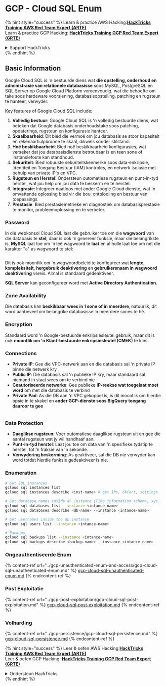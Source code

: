 # GCP - Cloud SQL Enum

{% hint style="success" %}
Learn & practice AWS Hacking:<img src="../../../.gitbook/assets/image (1).png" alt="" data-size="line">[**HackTricks Training AWS Red Team Expert (ARTE)**](https://training.hacktricks.xyz/courses/arte)<img src="../../../.gitbook/assets/image (1).png" alt="" data-size="line">\
Learn & practice GCP Hacking: <img src="../../../.gitbook/assets/image (2).png" alt="" data-size="line">[**HackTricks Training GCP Red Team Expert (GRTE)**<img src="../../../.gitbook/assets/image (2).png" alt="" data-size="line">](https://training.hacktricks.xyz/courses/grte)

<details>

<summary>Support HackTricks</summary>

* Check the [**subscription plans**](https://github.com/sponsors/carlospolop)!
* **Join the** 💬 [**Discord group**](https://discord.gg/hRep4RUj7f) or the [**telegram group**](https://t.me/peass) or **follow** us on **Twitter** 🐦 [**@hacktricks\_live**](https://twitter.com/hacktricks\_live)**.**
* **Share hacking tricks by submitting PRs to the** [**HackTricks**](https://github.com/carlospolop/hacktricks) and [**HackTricks Cloud**](https://github.com/carlospolop/hacktricks-cloud) github repos.

</details>
{% endhint %}

## Basic Information

Google Cloud SQL is 'n bestuurde diens wat **die opstelling, onderhoud en administrasie van relationele databasisse** soos MySQL, PostgreSQL en SQL Server op Google Cloud Platform vereenvoudig, wat die behoefte om take soos hardeware voorsiening, databasisopstelling, patching en rugsteun te hanteer, verwyder.

Key features of Google Cloud SQL include:

1. **Volledig bestuur**: Google Cloud SQL is 'n volledig bestuurde diens, wat beteken dat Google databasis onderhoudstake soos patching, opdaterings, rugsteun en konfigurasie hanteer.
2. **Skaalbaarheid**: Dit bied die vermoë om jou databasis se stoor kapasiteit en rekenaarhulpbronne te skaal, dikwels sonder stilstand.
3. **Hoë beskikbaarheid**: Bied hoë beskikbaarheid konfigurasies, wat verseker dat jou databasisdienste betroubaar is en teen sone of instansiefoute kan standhoud.
4. **Sekuriteit**: Bied robuuste sekuriteitskenmerke soos data-enkripsie, Identiteit en Toegang Bestuur (IAM) kontroles, en netwerk isolasie met behulp van private IP's en VPC.
5. **Rugsteun en Herstel**: Ondersteun outomatiese rugsteun en punt-in-tyd herstel, wat jou help om jou data te beskerm en te herstel.
6. **Integrasie**: Integreer naatloos met ander Google Cloud dienste, wat 'n omvattende oplossing bied vir die bou, ontplooiing en bestuur van toepassings.
7. **Prestasie**: Bied prestasiemetrieke en diagnostiek om databasisprestasie te monitor, probleemoplossing en te verbeter.

### Password

In die webkonsol Cloud SQL laat die gebruiker toe om die **wagwoord** van die databasis te **stel**, daar is ook 'n genereer funksie, maar die belangrikste is, **MySQL** laat toe om 'n leë wagwoord te **laat** en al hulle laat toe om net die karakter "a" as wagwoord te stel: 

<figure><img src="../../../.gitbook/assets/image (14).png" alt=""><figcaption></figcaption></figure>

Dit is ook moontlik om 'n wagwoordbeleid te konfigureer wat **lengte**, **kompleksiteit**, **hergebruik deaktivering** en **gebruikersnaam in wagwoord deaktivering** vereis. Almal is standaard gedeaktiveer.

**SQL Server** kan geconfigureer word met **Active Directory Authentication**.

### Zone Availability

Die databasis kan **beskikbaar wees in 1 sone of in meerdere**, natuurlik, dit word aanbeveel om belangrike databasisse in meerdere sones te hê.

### Encryption

Standaard word 'n Google-bestuurde enkripsiesleutel gebruik, maar dit is ook **moontlik om 'n Klant-bestuurde enkripsiesleutel (CMEK)** te kies.

### Connections

* **Private IP**: Gee die VPC-netwerk aan en die databasis sal 'n private IP binne die netwerk kry
* **Public IP**: Die databasis sal 'n publieke IP kry, maar standaard sal niemand in staat wees om te verbind nie
* **Geautoriseerde netwerke**: Gee publieke **IP-reekse wat toegelaat moet word** om met die databasis te verbind
* **Private Pad**: As die DB aan 'n VPC gekoppel is, is dit moontlik om hierdie opsie in te skakel en **ander GCP-dienste soos BigQuery toegang daaroor te gee**

<figure><img src="../../../.gitbook/assets/image (15).png" alt=""><figcaption></figcaption></figure>

### Data Protection

* **Daaglikse rugsteun**: Voer outomatiese daaglikse rugsteun uit en gee die aantal rugsteun wat jy wil handhaaf aan.
* **Punt-in-tyd herstel**: Laat jou toe om data van 'n spesifieke tydstip te herstel, tot 'n fraksie van 'n sekonde.
* **Verwydering beskerming**: As geaktiveer, sal die DB nie verwyder kan word totdat hierdie funksie gedeaktiveer is nie.

### Enumeration
```bash
# Get SQL instances
gcloud sql instances list
gcloud sql instances describe <inst-name> # get IPs, CACert, settings

# Get database names inside an instance (like information_schema, sys...)
gcloud sql databases list --instance <intance-name>
gcloud sql databases describe <db-name> --instance <intance-name>

# Get usernames inside the db instance
gcloud sql users list --instance <intance-name>

# Backups
gcloud sql backups list --instance <intance-name>
gcloud sql backups describe <backup-name> --instance <intance-name>
```
### Ongeauthentiseerde Enum

{% content-ref url="../gcp-unauthenticated-enum-and-access/gcp-cloud-sql-unauthenticated-enum.md" %}
[gcp-cloud-sql-unauthenticated-enum.md](../gcp-unauthenticated-enum-and-access/gcp-cloud-sql-unauthenticated-enum.md)
{% endcontent-ref %}

### Post Exploitatie

{% content-ref url="../gcp-post-exploitation/gcp-cloud-sql-post-exploitation.md" %}
[gcp-cloud-sql-post-exploitation.md](../gcp-post-exploitation/gcp-cloud-sql-post-exploitation.md)
{% endcontent-ref %}

### Volharding

{% content-ref url="../gcp-persistence/gcp-cloud-sql-persistence.md" %}
[gcp-cloud-sql-persistence.md](../gcp-persistence/gcp-cloud-sql-persistence.md)
{% endcontent-ref %}

{% hint style="success" %}
Leer & oefen AWS Hacking:<img src="../../../.gitbook/assets/image (1).png" alt="" data-size="line">[**HackTricks Training AWS Red Team Expert (ARTE)**](https://training.hacktricks.xyz/courses/arte)<img src="../../../.gitbook/assets/image (1).png" alt="" data-size="line">\
Leer & oefen GCP Hacking: <img src="../../../.gitbook/assets/image (2).png" alt="" data-size="line">[**HackTricks Training GCP Red Team Expert (GRTE)**<img src="../../../.gitbook/assets/image (2).png" alt="" data-size="line">](https://training.hacktricks.xyz/courses/grte)

<details>

<summary>Ondersteun HackTricks</summary>

* Kyk na die [**subskripsieplanne**](https://github.com/sponsors/carlospolop)!
* **Sluit aan by die** 💬 [**Discord-groep**](https://discord.gg/hRep4RUj7f) of die [**telegram-groep**](https://t.me/peass) of **volg** ons op **Twitter** 🐦 [**@hacktricks\_live**](https://twitter.com/hacktricks\_live)**.**
* **Deel hacking truuks deur PRs in te dien na die** [**HackTricks**](https://github.com/carlospolop/hacktricks) en [**HackTricks Cloud**](https://github.com/carlospolop/hacktricks-cloud) github repos.

</details>
{% endhint %}
